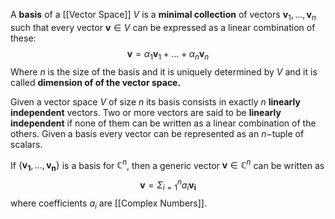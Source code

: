 A **basis** of a [[Vector Space]] $V$ is a **minimal collection** of vectors $\mathbf{v}_1, \dots, \mathbf{v}_n$ such that every vector $\mathbf{v} \in V$ can be expressed as a linear combination of these: 
$$\mathbf{v} = \alpha_1\mathbf{v}_1 + \dots + \alpha_n\mathbf{v}_n$$
Where $n$ is the size of the basis and it is uniquely determined by $V$ and it is called **dimension of of the vector space.**

Given a vector space $V$ of size $n$ its basis consists in exactly $n$ **linearly independent** vectors. 
Two or more vectors are said to be **linearly independent** if none of them can be written as a linear combination of the others.
Given a basis every vector can be represented as an $n-$tuple of scalars.

If $\{\mathbf{v_1}, ..., \mathbf{v_n}\}$ is a basis for $\mathbb{C}^n$, then a generic vector $\mathbf{v}\in\mathbb{C}^n$ can be written as
$$
\mathbf{v} = \Sigma_{i=1}^{n} a_i\mathbf{v_i}
$$
where coefficients $a_i$ are [[Complex Numbers]]. 